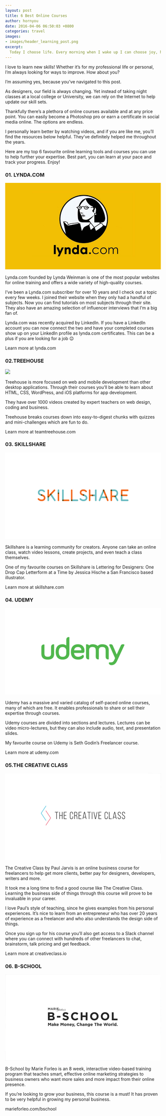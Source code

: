 ```yaml
---
layout: post
title: 6 Best Online Courses
author: hornyou
date: 2016-04-06 06:50:03 +0800
categories: travel
images:
- images/header_learning_post.png
excerpt:
  Today I choose life. Every morning when I wake up I can choose joy, happiness, negativity, pain... To feel the freedom that comes from being able to continue to make mistakes and choices.
---
```


I love to learn new skills! Whether it’s for my professional life or personal, I’m always looking for ways to improve. How about you?

I’m assuming yes, because you’ve navigated to this post.

As designers, our field is always changing. Yet instead of taking night classes at a local college or University, we can rely on the Internet to help update our skill sets.

Thankfully there’s a plethora of online courses available and at any price point. You can easily become a Photoshop pro or earn a certificate in social media online. The options are endless.

I personally learn better by watching videos, and if you are like me, you’ll find the resources below helpful. They’ve definitely helped me throughout the years.

Here are my top 6 favourite online learning tools and courses you can use to help further your expertise. Best part, you can learn at your pace and track your progress. Enjoy!


### 01. LYNDA.COM

![](/images/post/learning_lynda.jpg)


Lynda.com founded by Lynda Weinman is one of the most popular websites for online training and offers a wide variety of high-quality courses.

I’ve been a Lynda.com subscriber for over 10 years and I check out a topic every few weeks. I joined their website when they only had a handful of subjects. Now you can find tutorials on most subjects through their site. They also have an amazing selection of influencer interviews that I’m a big fan of.

Lynda.com was recently acquired by LinkedIn. If you have a LinkedIn account you can now connect the two and have your completed courses show up on your LinkedIn profile as lynda.com certificates. This can be a plus if you are looking for a job 😉

Learn more at lynda.com

### 02.TREEHOUSE

![](/images/post/learning_threehouse.jpg)

Treehouse is more focused on web and mobile development than other desktop applications. Through their courses you’ll be able to learn about HTML, CSS, WordPress, and iOS platforms for app development.

They have over 1000 videos created by expert teachers on web design, coding and business.

Treehouse breaks courses down into easy-to-digest chunks with quizzes and mini-challenges which are fun to do.

Learn more at teamtreehouse.com

### 03. SKILLSHARE

![](/images/post/learning_skillshare.jpg)


Skillshare is a learning community for creators. Anyone can take an online class, watch video lessons, create projects, and even teach a class themselves.

One of my favourite courses on Skillshare is Lettering for Designers: One Drop Cap Letterform at a Time by Jessica Hische a San Francisco based illustrator.

Learn more at skillshare.com

### 04. UDEMY

![](/images/post/learning_udemy.jpg)


Udemy has a massive and varied catalog of self-paced online courses, many of which are free. It enables professionals to share or sell their expertise through courses.

Udemy courses are divided into sections and lectures. Lectures can be video micro-lectures, but they can also include audio, text, and presentation slides.

My favourite course on Udemy is Seth Godin’s Freelancer course.

Learn more at udemy.com

### 05.THE CREATIVE CLASS

![](/images/post/learning_creativeclass.jpg)


The Creative Class by Paul Jarvis is an online business course for freelancers to help get more clients, better pay for designers, developers, writers and more.

It took me a long time to find a good course like The Creative Class. Learning the business side of things through this course will prove to be invaluable in your career.

I love Paul’s style of teaching, since he gives examples from his personal experiences. It’s nice to learn from an entrepreneur who has over 20 years of experience as a freelancer and who also understands the design side of things.

Once you sign up for his course you’ll also get access to a Slack channel where you can connect with hundreds of other freelancers to chat, brainstorm, talk pricing and get feedback.

Learn more at creativeclass.io


### 06. B-SCHOOL

![](/images/post/learning_bschool.jpg)


B-School by Marie Forleo is an 8 week, interactive video-based training program that teaches smart, effective online marketing strategies to business owners who want more sales and more impact from their online presence.

If you’re looking to grow your business, this course is a must! It has proven to be very helpful in growing my personal business.

marieforleo.com/bschool
